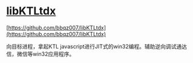# [libKTLtdx](https://github.com/bbqz007/libKTLtdx)
[https://github.com/bbqz007/libKTLtdx](https://github.com/bbqz007/libKTLtdx)

向目标进程，拿起KTL javascript进行JIT式的win32编程。辅助逆向调试通达信，微信等win32应用程序。
